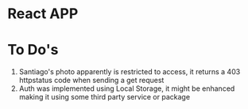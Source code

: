 # React APP

# To Do's

1. Santiago's photo apparently is restricted to access, it returns a 403 httpstatus code when sending a get request
2. Auth was implemented using Local Storage, it might be enhanced making it using some third party service or package
